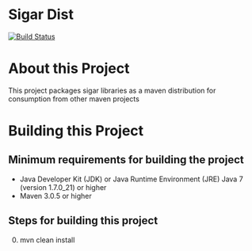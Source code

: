 # Sigar Dist

[![Build Status][build-status-image]][build-status]

[build-status-image]: https://travis-ci.org/kaazing/sigar.dist.svg?branch=develop
[build-status]: https://travis-ci.org/kaazing/sigar.dist

# About this Project

This project packages sigar libraries as a maven distribution for consumption from other maven projects

# Building this Project

## Minimum requirements for building the project
* Java Developer Kit (JDK) or Java Runtime Environment (JRE) Java 7 (version 1.7.0_21) or higher
* Maven 3.0.5 or higher

## Steps for building this project
0. mvn clean install
